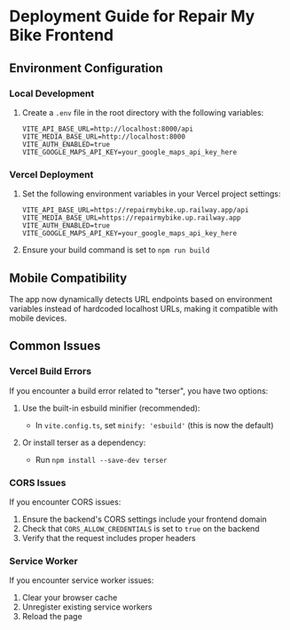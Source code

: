 # Deployment Guide for Repair My Bike Frontend

## Environment Configuration

### Local Development
1. Create a `.env` file in the root directory with the following variables:
   ```
   VITE_API_BASE_URL=http://localhost:8000/api
   VITE_MEDIA_BASE_URL=http://localhost:8000
   VITE_AUTH_ENABLED=true
   VITE_GOOGLE_MAPS_API_KEY=your_google_maps_api_key_here
   ```

### Vercel Deployment
1. Set the following environment variables in your Vercel project settings:
   ```
   VITE_API_BASE_URL=https://repairmybike.up.railway.app/api
   VITE_MEDIA_BASE_URL=https://repairmybike.up.railway.app
   VITE_AUTH_ENABLED=true
   VITE_GOOGLE_MAPS_API_KEY=your_google_maps_api_key_here
   ```

2. Ensure your build command is set to `npm run build`

## Mobile Compatibility

The app now dynamically detects URL endpoints based on environment variables instead of hardcoded localhost URLs, making it compatible with mobile devices.

## Common Issues

### Vercel Build Errors

If you encounter a build error related to "terser", you have two options:

1. Use the built-in esbuild minifier (recommended):
   - In `vite.config.ts`, set `minify: 'esbuild'` (this is now the default)

2. Or install terser as a dependency:
   - Run `npm install --save-dev terser`

### CORS Issues

If you encounter CORS issues:

1. Ensure the backend's CORS settings include your frontend domain
2. Check that `CORS_ALLOW_CREDENTIALS` is set to `true` on the backend
3. Verify that the request includes proper headers

### Service Worker 

If you encounter service worker issues:
1. Clear your browser cache 
2. Unregister existing service workers
3. Reload the page 